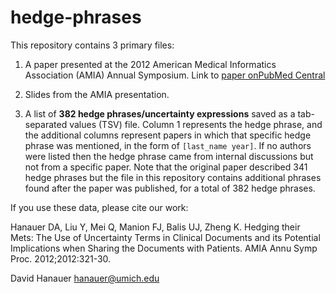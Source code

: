# hedge-phrases

This repository contains 3 primary files:

1. A paper presented at the 2012 American Medical Informatics Association (AMIA) Annual Symposium. Link to [paper onPubMed Central](https://www.ncbi.nlm.nih.gov/pmc/articles/PMC3540426/)

2. Slides from the AMIA presentation.

3. A list of **382 hedge phrases/uncertainty expressions** saved as a tab-separated values (TSV) file. Column 1 represents the hedge phrase, and the additional columns represent papers in which that specific hedge phrase was mentioned, in the form of `[last_name year]`.  If no authors were listed then the hedge phrase came from internal discussions but not from a specific paper.  Note that the original paper described 341 hedge phrases but the file in this repository contains additional phrases found after the paper was published, for a total of 382 hedge phrases.


If you use these data, please cite our work:

Hanauer DA, Liu Y, Mei Q, Manion FJ, Balis UJ, Zheng K. Hedging their Mets: The Use of Uncertainty Terms in Clinical Documents and its Potential Implications when Sharing the Documents with Patients. AMIA Annu Symp Proc. 2012;2012:321-30.

David Hanauer
hanauer@umich.edu
